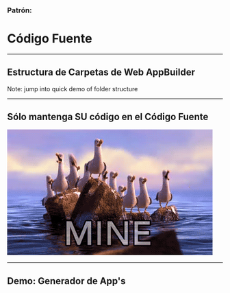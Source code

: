 <!-- .slide: data-background="reveal.js/img/bg-4.png" -->
### Patrón:
# Código Fuente

---

## Estructura de Carpetas de Web AppBuilder

Note: jump into quick demo of folder structure

---

<!-- .slide: data-background="reveal.js/img/bg-6.png" -->
## Sólo mantenga SU código en el Código Fuente

![MY source control](img/mine.gif)

---

<!-- .slide: data-background="reveal.js/img/bg-6.png" -->
## Demo: Generador de App's
